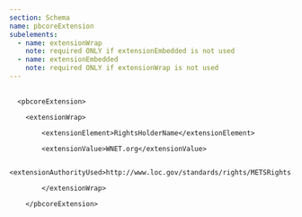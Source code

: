 ```yaml
---
section: Schema
name: pbcoreExtension
subelements:
  - name: extensionWrap
    note: required ONLY if extensionEmbedded is not used
  - name: extensionEmbedded
    note: required ONLY if extensionWrap is not used
---
```

<pre>
  <code>
  &lt;pbcoreExtension&gt;<br>
    &lt;extensionWrap&gt;<br>
   		&lt;extensionElement&gt;RightsHolderName&lt;/extensionElement&gt;<br>
   		&lt;extensionValue&gt;WNET.org&lt;/extensionValue&gt;<br>
   		&lt;extensionAuthorityUsed&gt;http://www.loc.gov/standards/rights/METSRights.xsd&lt;/extensionAuthorityUsed&gt;<br>
		&lt;/extensionWrap&gt;<br>
	&lt;/pbcoreExtension&gt;<br>
  </code>
</pre>

